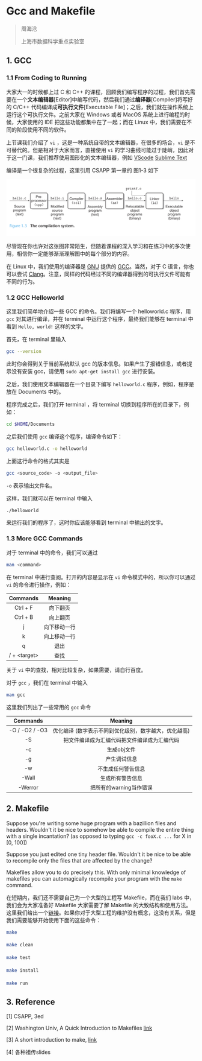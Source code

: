 # Gcc and Makefile

> 周海沧
>
> 上海市数据科学重点实验室



## 1. GCC

### 1.1 From Coding to Running

大家大一的时候都上过 C 和 C++ 的课程，回顾我们编写程序的过程，我们首先需要在一个**文本编辑器**[Editor]中编写代码，然后我们通过**编译器**[Compiler]将写好的 C/C++ 代码编译成**可执行文件**[Executable File]；之后，我们就在操作系统上运行这个可执行文件。之前大家在 Windows 或者 MacOS 系统上进行编程的时候，大家使用的 IDE 把这些功能都集中在了一起；而在 Linux 中，我们需要在不同的阶段使用不同的软件。

上节课我们介绍了 `vi` ，这是一种系统自带的文本编辑器，在很多的场合，`vi` 是不可替代的。但是相对于大家而言，直接使用 `vi` 的学习曲线可能过于陡峭，因此对于这一门课，我们推荐使用图形化的文本编辑器，例如 [VScode](https://code.visualstudio.com)  [Sublime Text](https://www.sublimetext.com) 

编译是一个很复杂的过程，这里引用 CSAPP 第一章的 图1-3 如下

<img src="./compile.png">

尽管现在你也许对这张图非常陌生，但随着课程的深入学习和在练习中的多次使用，相信你一定能够渐渐理解图中的每个部分的内容。

在 Linux 中，我们使用的编译器是 [GNU](gnu.org) 提供的 [GCC](https://gcc.gnu.org)。当然，对于 C 语言，你也可以尝试 [Clang](http://clang.llvm.org)。注意，同样的代码经过不同的编译器得到的可执行文件可能有不同的行为。

### 1.2 GCC Helloworld

这里我们简单地介绍一些 GCC 的命令。我们将编写一个 helloworld.c 程序，用 `gcc` 对其进行编译，并在 terminal 中运行这个程序，最终我们能够在 terminal 中看到 `Hello, world!` 这样的文字。

首先，在 terminal 里输入

```bash
gcc --version
```

此时你会得到关于当前系统默认 gcc 的版本信息。如果产生了报错信息，或者提示没有安装 gcc，请使用 `sudo apt-get install gcc` 进行安装。

之后，我们使用文本编辑器在一个目录下编写 `helloworld.c` 程序，例如，程序是放在 Documents 中的。

程序完成之后，我们打开 terminal ，将 terminal 切换到程序所在的目录下，例如：

```bash
cd $HOME/Documents
```

之后我们使用 `gcc` 编译这个程序，编译命令如下：

```bash
gcc helloworld.c -o helloworld
```

上面这行命令的格式其实是

```bash
gcc <source_code> -o <output_file>
```

`-o` 表示输出文件名。

这样，我们就可以在 terminal 中输入

```bash
./helloworld
```

来运行我们的程序了，这时你应该能够看到 terminal 中输出的文字。

### 1.3 More GCC Commands

对于 terminal 中的命令，我们可以通过

```bash
man <command>
```

在 terminal 中进行查阅。打开的内容是显示在 `vi` 命令模式中的，所以你可以通过 `vi` 的命令进行操作，例如：

| Commands | Meaning |
| :------: | :-------: |
| Ctrl + F | 向下翻页 |
| Ctrl + B | 向上翻页 |
| j | 向下移动一行 |
| k | 向上移动一行 |
| q | 退出 |
| / + \<target\> | 查找 |

关于 `vi` 中的查找，相对比较复杂，如果需要，请自行百度。

对于 `gcc` ，我们在 terminal 中输入

```bash
man gcc
```

这里我们列出了一些常用的 `gcc` 命令

| Commands | Meaning |
| :--------: | :-------: |
| -O / -O2 / -O3 | 优化编译 (数字表示不同到优化级别，数字越大，优化越高) |
| -S | 把文件编译成为汇编代码把文件编译成为汇编代码 |
| -c | 生成obj文件 |
| -g | 产生调试信息 |
| -w | 不生成任何警告信息 |
| -Wall | 生成所有警告信息 |
| -Werror | 把所有的warning当作错误 |



## 2. Makefile

Suppose you're writing some huge program with a bazillion files and headers. Wouldn't it be nice to somehow be able to compile the entire thing with a single incantation? (as opposed to typing `gcc -c fooX.c ...` for X in [0, 100])

Suppose you just edited one tiny header file. Wouldn't it be nice to be able to recompile only the files that are affected by the change?

Makefiles allow you to do precisely this. With only minimal knowledge of makefiles you can automagically recompile your program with the `make` command.

在短期内，我们还不需要自己为一个大型的工程写 Makefile，而在我们 labs 中，我们会为大家准备好 Makefile 大家需要了解 Makefile 的大致结构和使用方法。这里我们给出一个[链接](http://matt.might.net/articles/intro-to-make/)。如果你对于大型工程的维护没有概念，这没有关系，但是我们需要能够开始使用下面的这些命令：

```bash
make

make clean

make test

make install

make run
```



## 3. Reference

[1] CSAPP, 3ed

[2] Washington Univ, A Quick Introduction to Makefiles [link](https://courses.cs.washington.edu/courses/cse451/99wi/Section/makeintro.html) 

[3] A short introduction to make, [link](http://matt.might.net/articles/intro-to-make/) 

[4] 各种祖传slides